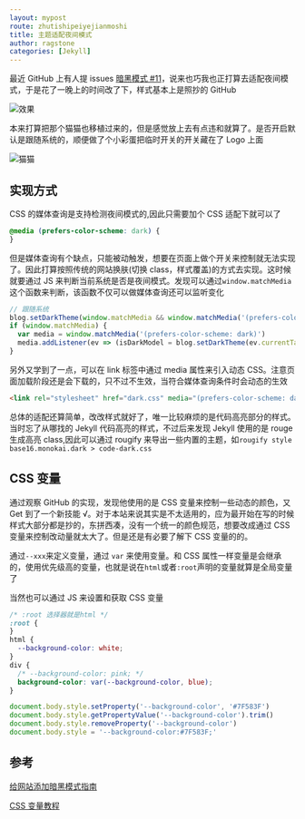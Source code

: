 ```yaml
---
layout: mypost
route: zhutishipeiyejianmoshi
title: 主题适配夜间模式
author: ragstone
categories: [Jekyll]
---
```


最近 GitHub 上有人提 issues [暗黑模式 #11](https://github.com/TMaize/tmaize-blog/issues/11)，说来也巧我也正打算去适配夜间模式，于是花了一晚上的时间改了下，样式基本上是照抄的 GitHub

![效果](preview.gif)

本来打算把那个猫猫也移植过来的，但是感觉放上去有点违和就算了。是否开启默认是跟随系统的，顺便做了个小彩蛋把临时开关的开关藏在了 Logo 上面

![猫猫](cat.gif)

## 实现方式

CSS 的媒体查询是支持检测夜间模式的,因此只需要加个 CSS 适配下就可以了

```css
@media (prefers-color-scheme: dark) {
}
```

但是媒体查询有个缺点，只能被动触发，想要在页面上做个开关来控制就无法实现了。因此打算按照传统的网站换肤(切换 class，样式覆盖)的方式去实现。这时候就要通过 JS 来判断当前系统是否是夜间模式。发现可以通过`window.matchMedia`这个函数来判断，该函数不仅可以做媒体查询还可以监听变化

```js
// 跟随系统
blog.setDarkTheme(window.matchMedia && window.matchMedia('(prefers-color-scheme: dark)').matches)
if (window.matchMedia) {
  var media = window.matchMedia('(prefers-color-scheme: dark)')
  media.addListener(ev => (isDarkModel = blog.setDarkTheme(ev.currentTarget.matches)))
}
```

另外又学到了一点，可以在 link 标签中通过 media 属性来引入动态 CSS。注意页面加载阶段还是会下载的，只不过不生效，当符合媒体查询条件时会动态的生效

```html
<link rel="stylesheet" href="dark.css" media="(prefers-color-scheme: dark)" />
```

总体的适配还算简单，改改样式就好了，唯一比较麻烦的是代码高亮部分的样式。当时忘了从哪找的 Jekyll 代码高亮的样式，不过后来发现 Jekyll 使用的是 rouge 生成高亮 class,因此可以通过 rougify 来导出一些内置的主题，如`rougify style base16.monokai.dark > code-dark.css`

## CSS 变量

通过观察 GitHub 的实现，发现他使用的是 CSS 变量来控制一些动态的颜色，又 Get 到了一个新技能 √。对于本站来说其实是不太适用的，应为最开始在写的时候样式大部分都是抄的，东拼西凑，没有一个统一的颜色规范，想要改成通过 CSS 变量来控制改动量就太大了。但是还是有必要了解下 CSS 变量的的。

通过`--xxx`来定义变量，通过 `var` 来使用变量。和 CSS 属性一样变量是会继承的，使用优先级高的变量，也就是说在`html`或者`:root`声明的变量就算是全局变量了

当然也可以通过 JS 来设置和获取 CSS 变量

```css
/* :root 选择器就是html */
:root {
}
html {
  --background-color: white;
}
div {
  /* --background-color: pink; */
  background-color: var(--background-color, blue);
}
```

```js
document.body.style.setProperty('--background-color', '#7F583F')
document.body.style.getPropertyValue('--background-color').trim()
document.body.style.removeProperty('--background-color')
document.body.style = '--background-color:#7F583F;'
```

## 参考

[给网站添加暗黑模式指南 ](https://zhuanlan.zhihu.com/p/122420592)

[CSS 变量教程](http://www.ruanyifeng.com/blog/2017/05/css-variables.html)
